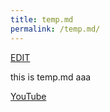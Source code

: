 ```yaml
---
title: temp.md
permalink: /temp.md/
---
```


<a href="https://github.com/javacommons/javacommons.github.io/blob/main/temp.md">EDIT</a>

this is temp.md aaa

<a target="_blank" href="https://www.youtube.com/">YouTube</a>
